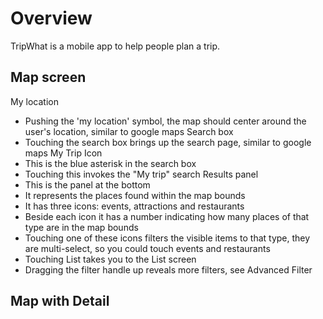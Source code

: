 # Overview #
TripWhat is a mobile app to help people plan a trip.  

## Map screen ##
My location
* Pushing the 'my location' symbol, the map should center around the user's location, similar to google maps
Search box
* Touching the search box brings up the search page, similar to google maps
My Trip Icon
* This is the blue asterisk in the search box
* Touching this invokes the "My trip" search
Results panel
* This is the panel at the bottom
* It represents the places found within the map bounds
* It has three icons: events, attractions and restaurants
* Beside each icon it has a number indicating how many places of that type are in the map bounds
* Touching one of these icons filters the visible items to that type, they are multi-select, so you could touch events and restaurants
* Touching List takes you to the List screen
* Dragging the filter handle up reveals more filters, see Advanced Filter
## Map with Detail
